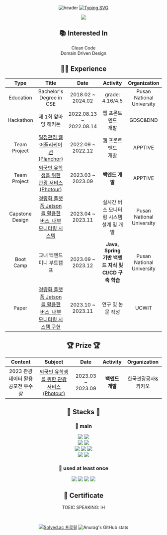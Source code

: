 
<div align = "center">
  
![header](https://capsule-render.vercel.app/api?type=waving&color=6994CDEE&text=&height=80)
[![Typing SVG](https://readme-typing-svg.demolab.com?font=Alkatra&weight=500&size=45&color=6994CDEE&center=true&vCenter=true&multiline=true&width=1000&height=100&lines=KMW's%20Github)](https://git.io/typing-svg)


<p align="center">
    <a href="https://k-kmw.tistory.com/">
        <img src="http://img.shields.io/badge/-Tech%20blog-orange?style=flat-square&logo=tistory&link=https://k-kmw.tistory.com/"/>
    </a>
</p>

## 📚 Interested In
Clean Code<br>
Domain Driven Design


## 👨‍💻 Experience 
| **Type** | **Title** | **Date** | **Activity** | **Organization** |
|:--------:|:--------:|:--------:|:--------:|:--------:|
| Education | Bachelor's Degree in CSE | 2018.02 ~ 2024.02 | grade: 4.16/4.5 | Pusan National University |
| Hackathon | 제 1회 앞마당 해커톤 | 2022.08.13 ~ 2022.08.14 | 웹 프론트엔드<br>개발 | GDSC&DND |
| Team Project | [일정관리 웹 어플리케이션 (Planchor)](https://github.com/k-kmw/apptive-17th-team3-fullstack) | 2022.09 ~ 2022.12 | 웹 프론트엔드<br>개발 | APPTIVE |
| Team Project | [외국인 유학생을 위한 관광 서비스 (Photour)](https://github.com/ApptiveDev/apptive-18th-friendly-backend) | 2023.03 ~ 2023.09 | **백엔드 개발** | APPTIVE |
| Capstone Design | [경량화 플랫폼 Jetson을 활용한 버스 &nbsp;내부 모니터링 시스템](https://github.com/pnucse-capstone/capstone-2023-1-26) | 2023.04 ~ 2023.11 | 실시간 버스 모니터링 시스템<br>설계 및 개발 | Pusan National University |
| Boot Camp | 교내 백엔드 미니 부트캠프 | 2023.09 ~ 2023.12 | **Java, Spring 기반 백엔드 지식 및 CI/CD 구축 학습** | Pusan National University |
| Paper | [경량화 플랫폼 Jetson을 활용한 버스 &nbsp;내부 모니터링 시스템 구현](https://www.ntis.go.kr/ThSearchResultPaperList.do?searchCategory=rpaper&encodingSearchWord=%25EA%25B2%25BD%25EB%259F%2589%25ED%2599%2594&oldSearchWord=%EA%B2%BD%EB%9F%89%ED%99%94&encodingOldSearchWord=%25EA%25B2%25BD%25EB%259F%2589%25ED%2599%2594&resultSearchValue=&fileSearchYn=&sort=SS01%2FDESC&ntisYn=&dbt=&init=&cordisKakenYn=&is01=&originalSearchWord=%EA%B2%BD%EB%9F%89%ED%99%94&originalSearchGubun=&technologyClassification=&directorySearchYear=&directorySearchOption1=&directorySearchOption2=&directorySearchOption3=&searchWord=%EA%B2%BD%EB%9F%89%ED%99%94+%ED%94%8C%EB%9E%AB%ED%8F%BC+Jetson+TX2%EB%A5%BC+%ED%99%9C%EC%9A%A9%ED%95%9C+YOLOv5+%EB%B0%8F++DeepSORT+%EA%B8%B0%EB%B0%98+%EB%B2%84%EC%8A%A4+%EB%82%B4%EB%B6%80+%EB%AA%A8%EB%8B%88%ED%84%B0%EB%A7%81+%EC%8B%9C%EC%8A%A4%ED%85%9C+%EA%B5%AC%ED%98%84) | 2023.10 ~ 2023.11 | 연구 및 논문 작성 | UCWIT |

## :trophy: Prize :trophy:
| **Content** | **Subject** | **Date** | **Activity** | **Organization** |
|:--------:|:--------:|:--------:|:--------:|:--------:|
|2023 관광데이터 활용 공모전 우수상| [외국인 유학생을 위한 관광 서비스(Photour)](https://github.com/ApptiveDev/apptive-18th-friendly-backend) | 2023.03 ~ 2023.09 | **백엔드<br>개발** | 한국관광공사&카카오 |

## 🧩 Stacks 🧩
  ### :triangular_flag_on_post: main <br>
  <p>
    <img src="https://img.shields.io/badge/Java-007396?style=flat-square&logo=Java&logoColor=white"/>
    <img src="https://img.shields.io/badge/C++-00599C?style=flat-square&logo=C++&logoColor=white"/>
    <br>
    <img src="https://img.shields.io/badge/Spring-6DB33F?style=flat-square&logo=Spring&logoColor=white"/>
    <img src="https://img.shields.io/badge/SpringBoot-6DB33F?style=flat-square&logo=Spring Boot&logoColor=white"/>
    <br>
    <img src="https://img.shields.io/badge/EC2-FF9900?style=flat-square&logo=amazonec2&logoColor=white"/>
    <img src="https://img.shields.io/badge/RDS-527FFF?style=flat-square&logo=amazonrds&logoColor=white"/>
    <img src="https://img.shields.io/badge/S3-569A31?style=flat-square&logo=amazons3&logoColor=white">
    <br>
    <img src="https://img.shields.io/badge/mysql-4479A1?style=flat-square&logo=mysql&logoColor=white"> 
    <img src="https://img.shields.io/badge/mariaDB-003545?style=flat-square&logo=mariaDB&logoColor=white"> 
  </p>

  ### 🌱 used at least once
  <p>
    <img src="https://img.shields.io/badge/React-61DAFB?style=flat-square&logo=React&logoColor=white"/>
    <img src="https://img.shields.io/badge/node.js-339933?style=flat-square&logo=node.js&logoColor=white"/>
    <img src="https://img.shields.io/badge/javascript-F7DF1E?style=flat-square&logo=javascript&logoColor=white"/>
    <img src="https://img.shields.io/badge/python-3776AB?style=flat-square&logo=python&logoColor=white"/>
  </p>
  
## 🪪 Certificate
TOEIC SPEAKING: IH

<br>

  [![Solved.ac
프로필](http://mazassumnida.wtf/api/v2/generate_badge?boj=kmw)](https://solved.ac/kmw)
  ![Anurag's GitHub stats](https://github-readme-stats.vercel.app/api?username=k-kmw&show_icons=true&theme=radical)
  
</div>

